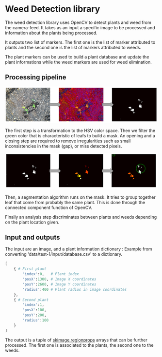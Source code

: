 
# Weed Detection library

The weed detection library uses OpenCV to detect plants and weed from the camera-feed. It takes as an input a specific image to be processed and information about the plants being processed.

It outputs two list of markers. The first one is the list of marker attributed to plants and the second one is the list of markers attributed to weeds. 

The plant markers can be used to build a plant database and update the plant informations while the weed markers are used for weed elimination.

## Processing pipeline


![Pipeline Mask](img/pipeline-1.PNG "Pipeline Mask")

The first step is a transformation to the HSV color space. Then we filter the green color that is characteristic of leafs to build a mask. An opening and a closing step are required to remove irregularities such as small inconsistencies in the mask (gap), or miss detected pixels.


![Pipeline Segmentation](img/pipeline-2.PNG "Pipeline Segmentation")

Then, a segmentation algorithm runs on the mask. It tries to group together leaf that come from probably the same plant. This is done through the connected component function of OpenCV.

Finally an analysis step discriminates between plants and weeds depending on the plant location given. 

## Input and outputs

The input are an image, and a plant information dictionary : Example from converting 'data/test-1/input/database.csv' to a dictionary.
``` Python
[
    { # First plant
        'index':0,   # Plant index
        'posX':1300, # Image X coordinates
        'posY':2600, # Image Y coordinates
        'radius':400 # Plant radius in image coordinates
    },    
    { # Second plant
        'index':1,
        'posX':100,
        'posY':200,
        'radius':100
    }
]
```

The output is a tuple of [skimage.regionprops](http://scikit-image.org/docs/dev/api/skimage.measure.html#regionprops) arrays that can be further processed. The first one is associated to the plants, the second one to the weeds.